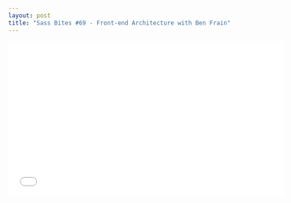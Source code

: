 ```yaml
---
layout: post
title: "Sass Bites #69 - Front-end Architecture with Ben Frain"
---
```


<iframe width='560' height='315' src='//www.youtube.com/embed/WUEObwtgvyI' frameborder='0' allowfullscreen></iframe>